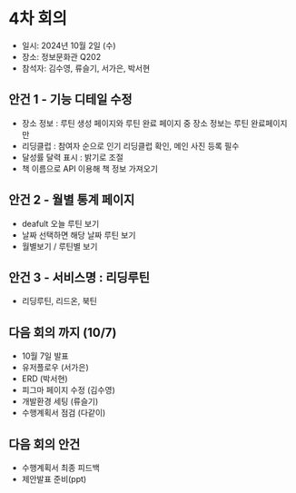 # 4차 회의
- 일시: 2024년 10월 2일 (수)
- 장소: 정보문화관 Q202
- 참석자: 김수영, 류슬기, 서가은, 박서현
  
## 안건 1 - 기능 디테일 수정
- 장소 정보 : 루틴 생성 페이지와 루틴 완료 페이지 중 장소 정보는 루틴 완료페이지만
- 리딩클럽 : 참여자 순으로 인기 리딩클럽 확인, 메인 사진 등록 필수
- 달성률 달력 표시 : 밝기로 조절
- 책 이름으로 API 이용해 책 정보 가져오기


## 안건 2 - 월별 통계 페이지
- deafult 오늘 루틴 보기
- 날짜 선택하면 해당 날짜 루틴 보기
- 월별보기 / 루틴별 보기 

## 안건 3 - 서비스명 : 리딩루틴
- 리딩루틴, 리드온, 북틴 

## 다음 회의 까지 (10/7)
- 10월 7일 발표
- 유저플로우 (서가은)
- ERD (박서현)
- 피그마 페이지 수정 (김수영) 
- 개발환경 세팅 (류슬기)
- 수행계획서 점검 (다같이)
## 다음 회의 안건
- 수행계획서 최종 피드백
- 제안발표 준비(ppt)

